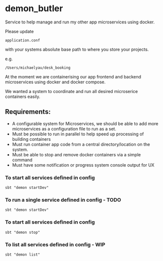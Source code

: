 # demon_butler

Service to help manage and run my other app microservices using docker.

Please update 

```
application.conf
```

with your systems absolute base path to where you store your
projects.

e.g.

```
/Users/michaelyau/desk_booking
```


At the moment we are containerising our app frontend and backend microservices using docker and docker compose.

We wanted a system to coordinate and run all desired microserice containers easily.

##  Requirements:
    
- A configurable system for Microservices, we should be able to add more microservices as a configuration file to run as a set.
- Must be possible to run in parallel to help speed up processing of building containers
- Must run container app code from a central directory/location on the system. 
- Must be able to stop and remove docker containers via a simple command
- Must have some notification or progress system console output for UX

### To start all services defined in config

```
sbt "demon startDev"
```

### To run a single service defined in config - TODO

```
sbt "demon startDev"
```

### To start all services defined in config

```
sbt "demon stop"
```

### To list all services defined in config - WIP
```
sbt "demon list"
```



